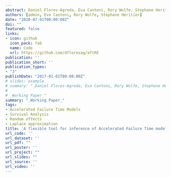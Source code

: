 ```yaml
---
abstract: Daniel Flores-Agreda, Eva Cantoni, Rory Wolfe, Stephane Heritier - _Working Paper_
authors: [admin, Eva Cantoni, Rory Wolfe, Stephane Heritier]
date: "2020-07-01T00:00:00Z"
doi: ""
featured: false
links:
- icon: github
  icon_pack: fab
  name: Code
  url: https://github.com/dfloresag/aftRE
publication: ''
publication_short: ''
publication_types:
- "3"
publishDate: "2017-01-01T00:00:00Z"
# slides: example
# summary: "_Daniel Flores-Agreda, Eva Cantoni, Rory Wolfe, Stephane Heritier_ \n
# 
# _Working Paper_"
summary: "_Working Paper_"
tags:
- Accelerated Failure Time Models
- Survival Analysis
- Random effects
- Laplace approximation
title: 'A flexible tool for inference of Accelerated Failure Time models with clustered data'
url_code: ''
url_dataset: ''
url_pdf: ""
url_poster: ''
url_project: ""
url_slides: ""
url_source: ''
url_video: ''
---
```


